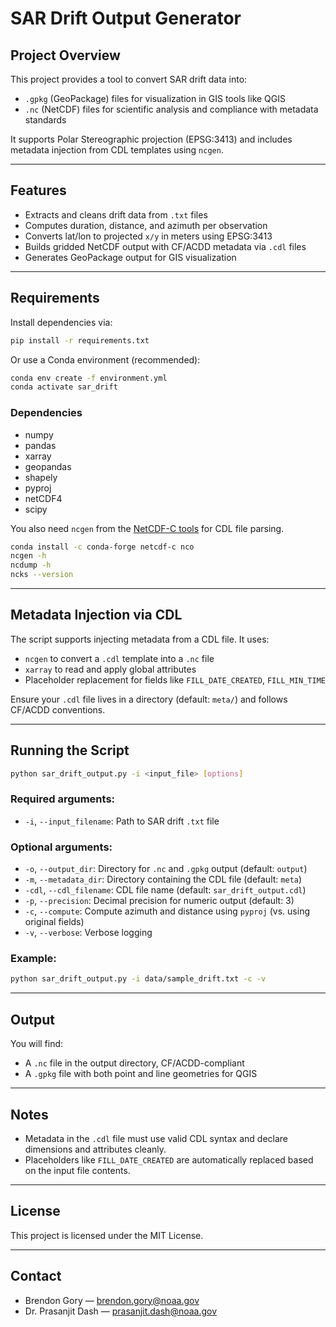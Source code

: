 # SAR Drift Output Generator

## Project Overview

This project provides a tool to convert SAR drift data into:
- `.gpkg` (GeoPackage) files for visualization in GIS tools like QGIS
- `.nc` (NetCDF) files for scientific analysis and compliance with metadata standards

It supports Polar Stereographic projection (EPSG:3413) and includes metadata injection from CDL templates using `ncgen`.

---

## Features

- Extracts and cleans drift data from `.txt` files
- Computes duration, distance, and azimuth per observation
- Converts lat/lon to projected `x/y` in meters using EPSG:3413
- Builds gridded NetCDF output with CF/ACDD metadata via `.cdl` files
- Generates GeoPackage output for GIS visualization

---

## Requirements

Install dependencies via:

```bash
pip install -r requirements.txt
```

Or use a Conda environment (recommended):

```bash
conda env create -f environment.yml
conda activate sar_drift
```

### Dependencies

- numpy
- pandas
- xarray
- geopandas
- shapely
- pyproj
- netCDF4
- scipy

You also need `ncgen` from the [NetCDF-C tools](https://www.unidata.ucar.edu/software/netcdf/) for CDL file parsing.
```bash
conda install -c conda-forge netcdf-c nco
ncgen -h
ncdump -h
ncks --version
```


---

## Metadata Injection via CDL

The script supports injecting metadata from a CDL file. It uses:

- `ncgen` to convert a `.cdl` template into a `.nc` file
- `xarray` to read and apply global attributes
- Placeholder replacement for fields like `FILL_DATE_CREATED`, `FILL_MIN_TIME`

Ensure your `.cdl` file lives in a directory (default: `meta/`) and follows CF/ACDD conventions.

---

## Running the Script

```bash
python sar_drift_output.py -i <input_file> [options]
```

### Required arguments:
- `-i`, `--input_filename`: Path to SAR drift `.txt` file

### Optional arguments:
- `-o`, `--output_dir`: Directory for `.nc` and `.gpkg` output (default: `output`)
- `-m`, `--metadata_dir`: Directory containing the CDL file (default: `meta`)
- `-cdl`, `--cdl_filename`: CDL file name (default: `sar_drift_output.cdl`)
- `-p`, `--precision`: Decimal precision for numeric output (default: 3)
- `-c`, `--compute`: Compute azimuth and distance using `pyproj` (vs. using original fields)
- `-v`, `--verbose`: Verbose logging

### Example:

```bash
python sar_drift_output.py -i data/sample_drift.txt -c -v
```

---

## Output

You will find:
- A `.nc` file in the output directory, CF/ACDD-compliant
- A `.gpkg` file with both point and line geometries for QGIS

---

## Notes

- Metadata in the `.cdl` file must use valid CDL syntax and declare dimensions and attributes cleanly.
- Placeholders like `FILL_DATE_CREATED` are automatically replaced based on the input file contents.

---

## License

This project is licensed under the MIT License.

---

## Contact

- Brendon Gory — [brendon.gory@noaa.gov](mailto:brendon.gory@noaa.gov)
- Dr. Prasanjit Dash — [prasanjit.dash@noaa.gov](mailto:prasanjit.dash@noaa.gov)
